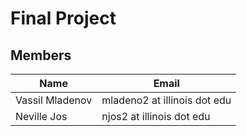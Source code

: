 # Final Project


## Members
Name | Email 
---- | ----- 
Vassil Mladenov | mladeno2 at illinois dot edu 
Neville Jos | njos2 at illinois dot edu
